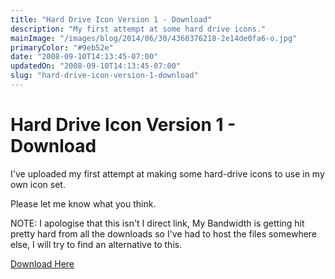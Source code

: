 ```yaml
---
title: "Hard Drive Icon Version 1 - Download"
description: "My first attempt at some hard drive icons."
mainImage: "/images/blog/2014/06/30/4360376218-2e14de0fa6-o.jpg"
primaryColor: "#9eb52e"
date: "2008-09-10T14:13:45-07:00"
updatedOn: "2008-09-10T14:13:45-07:00"
slug: "hard-drive-icon-version-1-download"
---
```


# Hard Drive Icon Version 1 - Download

I've uploaded my first attempt at making some hard-drive icons to use in my own icon set.

Please let me know what you think.

NOTE: I apologise that this isn't I direct link, My Bandwidth is getting hit pretty hard from all the downloads so I've had to host the files somewhere else, I will try to find an alternative to this.

[Download Here](http://www.mediafire.com/?tk8avhneyvq)


